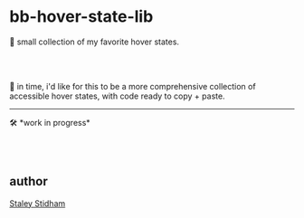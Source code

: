 # bb-hover-state-lib
<p>💫 small collection of my favorite hover states.</p><br><br><p>🔌 in time, i'd like for this to be a more comprehensive collection of accessible hover states, with code ready to copy + paste. <hr> 🛠 *work in progress*</p><br><br>
<h2>author</h2>
<p><a href="https://www.staleystidham.info/">Staley Stidham</a></p>
